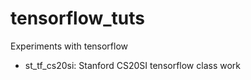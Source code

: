 # tensorflow_tuts
Experiments with tensorflow

- st_tf_cs20si: Stanford CS20SI tensorflow class work
